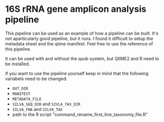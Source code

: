 # 16S rRNA gene amplicon analysis pipeline

This pipeline can be used as an example of how a pipeline can be built. It's not aparticularly good pipeline, but it runs.
I found it difficult to setup the metadata sheet and the qiime manifest. Feel free to use the reference of this pipeline.


It can be used with and without the qsub system, but QIIME2 and R need to be installed.

If you want to use the pipeline yourself keep in mind that the following variabels need to be changed:
- ```OUT_DIR```
- ```MANIFEST```
- ```METADATA_FILE```
- ```SILVA_SEQ_DIR``` and ```SIVLA_TAX_DIR```
- ```SILVA_FNA``` and ```SILVA_TAX```
- path to the R script "command_rename_first_line_taxonomy_file.R"




